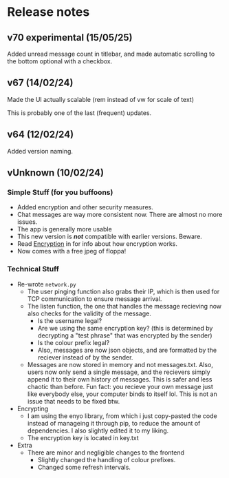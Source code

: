 # Release notes

## v70 experimental (15/05/25)

Added unread message count in titlebar, and made automatic scrolling to the bottom optional with a checkbox.

## v67 (14/02/24)

Made the UI actually scalable (rem instead of vw for scale of text)

This is probably one of the last (frequent) updates.

## v64 (12/02/24)

Added version naming.

## vUnknown (10/02/24)

### Simple Stuff (for you buffoons)

- Added encryption and other security measures.
- Chat messages are way more consistent now. There are almost no more issues.
- The app is generally more usable
- This new version is ***not*** compatible with earlier versions. Beware.
- Read [Encryption](README.md#encryption) in for info about how encryption works.
- Now comes with a free jpeg of floppa!

### Technical Stuff

- Re-wrote `network.py`
  - The user pinging function also grabs their IP, which is then used for TCP communication to ensure message arrival.
  - The listen function, the one that handles the message recieving now also checks for the validity of the message.
    - Is the username legal?
    - Are we using the same encryption key? (this is determined by decrypting a "test phrase" that was encrypted by the sender)
    - Is the colour prefix legal?
    - Also, messages are now json objects, and are formatted by the reciever instead of by the sender.
  - Messages are now stored in memory and not messages.txt. Also, users now only send a single message, and the recievers simply append it to their own history of messages. This is safer and less chaotic than before. Fun fact: you recieve your own message just like everybody else, your computer binds to itself lol. This is not an issue that needs to be fixed btw.
- Encrypting
  - I am using the enyo library, from which i just copy-pasted the code instead of manageing it through pip, to reduce the amount of dependencies. I also slightly edited it to my liking.
  - The encryption key is located in key.txt
- Extra
  - There are minor and negligible changes to the frontend
    - Slightly changed the handling of colour prefixes.
    - Changed some refresh intervals.